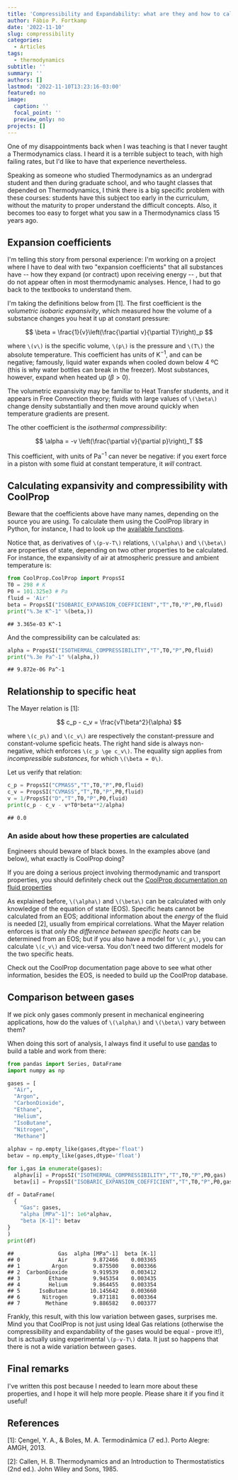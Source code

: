 ```yaml
---
title: 'Compressibility and Expandability: what are they and how to calculate'
author: Fábio P. Fortkamp
date: '2022-11-10'
slug: compressibility
categories:
  - Articles
tags:
  - thermodynamics
subtitle: ''
summary: ''
authors: []
lastmod: '2022-11-10T13:23:16-03:00'
featured: no
image:
  caption: ''
  focal_point: ''
  preview_only: no
projects: []
---
```


One of my disappointments back when I was teaching is that I never taught a Thermodynamics class. I heard it is a terrible subject to teach, with high failing rates, but I'd like to have that experience nevertheless. 

Speaking as someone who studied Thermodynamics as an undergrad student and then during graduate school, and who taught classes that depended on Thermodynamics, I think there is a big specific problem with these courses: students have this subject too early in the curriculum, without the maturity to proper understand the difficult concepts. Also, it becomes too easy to forget what you saw in a Thermodynamics class 15 years ago.

## Expansion coefficients

I'm telling this story from personal experience: I'm working on a project where I have to deal with two "expansion coefficients" that all substances have -- how they expand (or contract) upon receiving energy -- , but that do not appear often in most thermodynamic analyses. Hence, I had to go back to the textbooks to understand them.

I'm taking the definitions below from [1]. The first coefficient is the *volumetric isobaric expansivity*, which measured how the volume of a substance changes you heat it up at constant pressure:

$$
\beta = \frac{1}{v}\left(\frac{\partial v}{\partial T}\right)_p
$$

where `\(v\)` is the specific volume, `\(p\)`  is the pressure and `\(T\)` the absolute temperature. This coefficient has units of K$^{-1}$, and can be negative; famously, liquid water expands when cooled down below 4 ºC (this is why water bottles can break in the freezer). Most substances, however, expand when heated up ($\beta > 0$). 

The volumetric expansivity may be familiar to Heat Transfer students, and it appears in Free Convection theory; fluids with large values of `\(\beta\)` change density substantially and then move around quickly when temperature gradients are present.

The other coefficient is the *isothermal compressibility*:

$$
\alpha = -v \left(\frac{\partial v}{\partial p}\right)_T
$$

This coefficient, with units of Pa$^{-1}$ can never be negative: if you exert force in a piston with some fluid at constant temperature, it *will* contract.

## Calculating expansivity and compressibility with CoolProp

Beware that the coefficients above have many names, depending on the source you are using. To calculate them using the CoolProp library in Python, for instance, I had to look up the [available functions](http://www.coolprop.org/coolprop/HighLevelAPI.html#parameter-table). 

Notice that, as derivatives of `\(p-v-T\)` relations, `\(\alpha\)` and `\(\beta\)` are properties of state, depending on two other properties to be calculated. For instance, the expansivity of air at atmospheric pressure and ambient temperature is:


```python
from CoolProp.CoolProp import PropsSI
T0 = 298 # K
P0 = 101.325e3 # Pa
fluid = 'Air'
beta = PropsSI("ISOBARIC_EXPANSION_COEFFICIENT","T",T0,"P",P0,fluid)
print("%.3e K^-1" %(beta,))
```

```
## 3.365e-03 K^-1
```
And the compressibility can be calculated as:


```python
alpha = PropsSI("ISOTHERMAL_COMPRESSIBILITY","T",T0,"P",P0,fluid)
print("%.3e Pa^-1" %(alpha,))
```

```
## 9.872e-06 Pa^-1
```

## Relationship to specific heat

The Mayer relation is [1]:

$$
c_p - c_v = \frac{vT\beta^2}{\alpha}
$$

where `\(c_p\)` and `\(c_v\)` are respectively the constant-pressure and constant-volume speficic heats. The right hand side is always non-negative, which enforces `\(c_p \ge c_v\)`. The equality sign applies from *incompressible substances*, for which `\(\beta = 0\)`. 

Let us verify that relation:


```python
c_p = PropsSI("CPMASS","T",T0,"P",P0,fluid)
c_v = PropsSI("CVMASS","T",T0,"P",P0,fluid)
v = 1/PropsSI("D","T",T0,"P",P0,fluid)
print(c_p - c_v - v*T0*beta**2/alpha)
```

```
## 0.0
```
### An aside about how these properties are calculated

Engineers should beware of black boxes. In the examples above (and below), what exactly is CoolProp doing?

If you are doing a serious project involving thermodynamic and transport properties, you should definitely check out the [CoolProp documentation on fluid properties](http://www.coolprop.org/fluid_properties/PurePseudoPure.html)

As explained before, `\(\alpha\)` and `\(\beta\)` can be calculated with only knowledge of the equation of state (EOS). Specific heats cannot be calculated from an EOS; additional information about the *energy* of the fluid is needed [2], usually from empirical correlations. What the Mayer relation enforces is that *only the difference between specific heats* can be determined from an EOS; but if you also have a model for `\(c_p\)`, you can calculate `\(c_v\)` and vice-versa. You don't need two different models for the two specific heats.

Check out the CoolProp documentation page above to see what other information, besides the EOS, is needed to build up the CoolProp database.

## Comparison between gases

If we pick only gases commonly present in mechanical engineering applications, how do the values of `\(\alpha\)` and `\(\beta\)` vary between them?

When doing this sort of analysis, I always find it useful to use [pandas](https://pandas.pydata.org/docs/getting_started/) to build a table and work from there:


```python
from pandas import Series, DataFrame
import numpy as np

gases = [
  "Air",
  "Argon",
  "CarbonDioxide",
  "Ethane",
  "Helium",
  "IsoButane",
  "Nitrogen",
  "Methane"]
  
alphav = np.empty_like(gases,dtype='float')
betav = np.empty_like(gases,dtype='float')

for i,gas in enumerate(gases):
  alphav[i] = PropsSI("ISOTHERMAL_COMPRESSIBILITY","T",T0,"P",P0,gas)
  betav[i] = PropsSI("ISOBARIC_EXPANSION_COEFFICIENT","T",T0,"P",P0,gas)

df = DataFrame(
  {
    "Gas": gases,
    "alpha [MPa^-1]": 1e6*alphav,
    "beta [K-1]": betav
}
)
print(df)
```

```
##              Gas  alpha [MPa^-1]  beta [K-1]
## 0            Air        9.872466    0.003365
## 1          Argon        9.875500    0.003366
## 2  CarbonDioxide        9.919539    0.003412
## 3         Ethane        9.945354    0.003435
## 4         Helium        9.864455    0.003354
## 5      IsoButane       10.145642    0.003660
## 6       Nitrogen        9.871181    0.003364
## 7        Methane        9.886582    0.003377
```

Frankly, this result, with this low variation between gases, surprises me. Mind you that CoolProp is not just using Ideal Gas relations (otherwise the compressibility and expandability of the gases would be equal - prove it!), but is actually using experimental `\(p-v-T\)` data. It just so happens that there is not a wide variation between gases.

## Final remarks

I've written this post because I needed to learn more about these properties, and I hope it will help more people. Please share it if you find it useful!

## References

[1]: Çengel, Y. A., & Boles, M. A. Termodinâmica (7 ed.). Porto Alegre: AMGH, 2013.

[2]: Callen, H. B. Thermodynamics and an Introduction to Thermostatistics (2nd ed.). John Wiley and Sons, 1985.
